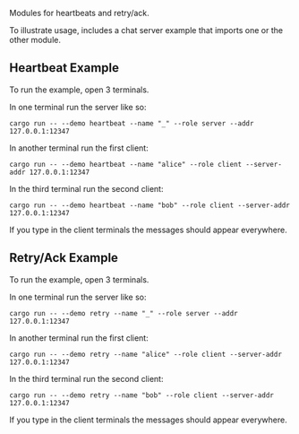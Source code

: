 Modules for heartbeats and retry/ack.

To illustrate usage, includes a chat server example that imports one or the other module.

## Heartbeat Example
To run the example, open 3 terminals.

In one terminal run the server like so:
```
cargo run -- --demo heartbeat --name "_" --role server --addr 127.0.0.1:12347
```

In another terminal run the first client:
```
cargo run -- --demo heartbeat --name "alice" --role client --server-addr 127.0.0.1:12347
```

In the third terminal run the second client:
```
cargo run -- --demo heartbeat --name "bob" --role client --server-addr 127.0.0.1:12347
```

If you type in the client terminals the messages should appear everywhere.

## Retry/Ack Example
To run the example, open 3 terminals.

In one terminal run the server like so:
```
cargo run -- --demo retry --name "_" --role server --addr 127.0.0.1:12347
```

In another terminal run the first client:
```
cargo run -- --demo retry --name "alice" --role client --server-addr 127.0.0.1:12347
```

In the third terminal run the second client:
```
cargo run -- --demo retry --name "bob" --role client --server-addr 127.0.0.1:12347
```

If you type in the client terminals the messages should appear everywhere.

